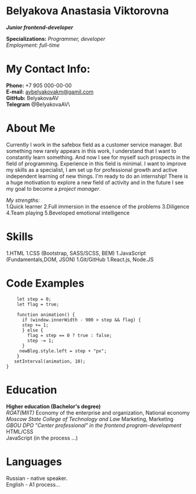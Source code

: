 # Belyakova Anastasia Viktorovna
***Junior frontend-developer***


**Specializations:**
_Programmer, developer_\
_Employment: full-time_

# My Contact Info:
**Phone:** +7 905 000-00-00\
**E-mail:** avbelyakovakm@gamil.com\
**GitHub:** BelyakovaAV\
**Telegram** @BelyakovaAV\

# About Me
Currently I work in the safebox field as a customer service manager. But something new rarely appears in this work, I understand that I want to constantly learn something. And now I see for myself such prospects in the field of programming.
Experience in this field is minimal. I want to improve my skills as a specialist, I am set up for professional growth and active independent learning of new things. I'm ready to do an internship!
There is a huge motivation to explore a new field of activity and in the future I see my goal to become a *project manager*.

_My strengths:_\
1.Quick learner
2.Full immersion in the essence of the problems
3.Diligence
4.Team playing
5.Вeveloped emotional intelligence

# Skills
1.HTML
1.CSS (Bootstrap, SASS/SCSS, BEM)
1.JavaScript (Fundamentals,DOM, JSON)
1.Git/GitHub
1.React.js, Node.JS


# Code Examples
``` let newBlog = document.getElementById("hello");
    let step = 0;
    let flag = true;

    function animation() {
      if (window.innerWidth - 900 > step && flag) {
      step += 1;
      } else {
        flag = step == 0 ? true : false;
        step -= 1;
      }
     newBlog.style.left = step + "px";
    }
   setInterval(animation, 10);
}
```


# Education
**Higher education (Bachelor's degree)**\
*ROAT(MIIT)*
Economy of the enterprise and organization, National economy\
*Moscow State College of Technology and Law*
Marketing, Marketing\
*GBOU DPO "Center professional" in the frontend program-development* \
HTML/CSS\
JavaScript (in the process ...)


# Languages
Russian - native speaker.\
English - A1 process…